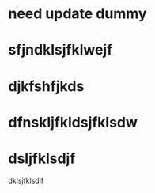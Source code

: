 # need update  dummy
# sfjndklsjfklwejf
# djkfshfjkds
# dfnskljfkldsjfklsdw
# dsljfklsdjf
dklsjfklsdjf
